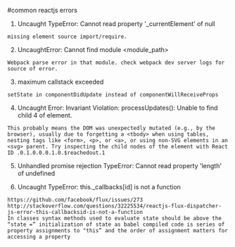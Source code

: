 #common reactjs errors

1. Uncaught TypeError: Cannot read property '_currentElement' of null
```
missing element source import/require.
```

2. UncaughtError: Cannot find module <module_path>
```
Webpack parse error in that module. check webpack dev server logs for source of error.
```
3. maximum callstack exceeded
```
setState in componentDidUpdate instead of componentWillReceiveProps
```
4. Uncaught Error: Invariant Violation: processUpdates(): Unable to find child 4 of element.
```
This probably means the DOM was unexpectedly mutated (e.g., by the browser), usually due to forgetting a <tbody> when using tables, nesting tags like <form>, <p>, or <a>, or using non-SVG elements in an <svg> parent. Try inspecting the child nodes of the element with React ID .0.1.0.0.0.1.0.$reachedout.1
```
5. Unhandled promise rejection TypeError: Cannot read property 'length' of undefined

6. Uncaught TypeError: this._callbacks[id] is not a function
```
https://github.com/facebook/flux/issues/273
http://stackoverflow.com/questions/32225534/reactjs-flux-dispatcher-js-error-this-callbacksid-is-not-a-function
In classes syntax methods used to evaluate state should be above the “state =” initialization of state as babel compiled code is series of property assignments to "this” and the order of assignment matters for accessing a property
```
